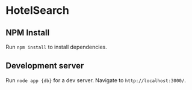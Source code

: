 # HotelSearch

## NPM Install

Run `npm install` to install dependencies. 

## Development server
Run `node app {db}` for a dev server. Navigate to `http://localhost:3000/`. 